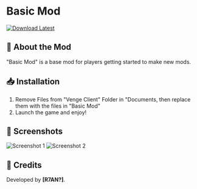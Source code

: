 # **Basic Mod**

[![Download Latest](https://img.shields.io/github/v/release/R7ANBTWTTV/Basic-Venge-Mod?label=Download%20Latest)](https://github.com/R7ANBTWTTV/Basic-Venge-Mod/releases/tag/BaseModVenge0.1)

## **📌 About the Mod**
"Basic Mod" is a base mod for players getting started to make new mods.

## **📥 Installation**
1. Remove Files from "Venge Client" Folder in "Documents, then replace them with the files in "Basic Mod"
2. Launch the game and enjoy!

## **📸 Screenshots**
![Screenshot 1](https://cdn.discordapp.com/attachments/723509166421049414/1363235715369926808/Screenshot_2025-04-19_141521.png?ex=680745f2&is=6805f472&hm=c8e571f6d36970c340e8db640e7630068795a04be0c0ca16d7b52ad4a7aef374&)
![Screenshot 2](https://cdn.discordapp.com/attachments/723509166421049414/1363235996963176548/image.png?ex=68074635&is=6805f4b5&hm=9e53959add5a1329f7dafd1edf753d210ccd9e1bae170decb48e294ca90a5edb&)

## **📄 Credits**
Developed by **[R7AN?]**.


